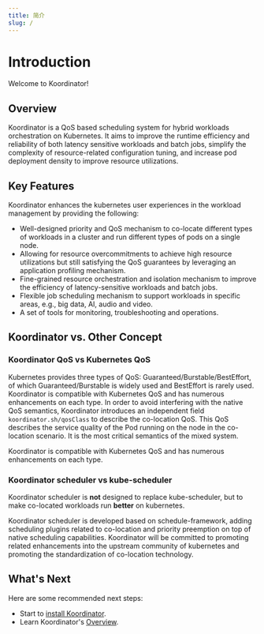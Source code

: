 ```yaml
---
title: 简介
slug: /
---
```


# Introduction

Welcome to Koordinator!

## Overview

Koordinator is a QoS based scheduling system for hybrid workloads orchestration on Kubernetes. It aims to improve the runtime efficiency and reliability of both latency sensitive workloads and batch jobs, simplify the complexity of resource-related configuration tuning, and increase pod deployment density to improve resource utilizations.


## Key Features

Koordinator enhances the kubernetes user experiences in the workload management by providing the following:

- Well-designed priority and QoS mechanism to co-locate different types of workloads in a cluster and run different types of pods on a single node.
- Allowing for resource overcommitments to achieve high resource utilizations but still satisfying the QoS guarantees by leveraging an application profiling mechanism.
- Fine-grained resource orchestration and isolation mechanism to improve the efficiency of latency-sensitive workloads and batch jobs.
- Flexible job scheduling mechanism to support workloads in specific areas, e.g., big data, AI, audio and video.
- A set of tools for monitoring, troubleshooting and operations.


## Koordinator vs. Other Concept

### Koordinator QoS vs Kubernetes QoS

Kubernetes provides three types of QoS: Guaranteed/Burstable/BestEffort, of which Guaranteed/Burstable is widely used and BestEffort is rarely used. Koordinator is compatible with Kubernetes QoS and has numerous enhancements on each type. In order to avoid interfering with the native QoS semantics, Koordinator introduces an independent field ```koordinator.sh/qosClass``` to describe the co-location QoS. This QoS describes the service quality of the Pod running on the node in the co-location scenario. It is the most critical semantics of the mixed system.

Koordinator is compatible with Kubernetes QoS and has numerous enhancements on each type.

### Koordinator scheduler vs kube-scheduler

Koordinator scheduler is **not** designed to replace kube-scheduler, but to make co-located workloads run **better** on kubernetes.

Koordinator scheduler is developed based on schedule-framework, adding scheduling plugins related to co-location and priority preemption on top of native scheduling capabilities. Koordinator will be committed to promoting related enhancements into the upstream community of kubernetes and promoting the standardization of co-location technology.


## What's Next

Here are some recommended next steps:

- Start to [install Koordinator](./installation).
- Learn Koordinator's [Overview](architecture/overview).


